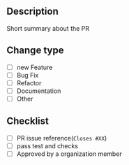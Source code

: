 ## Description

Short summary about the PR

## Change type

- [ ] new Feature
- [ ] Bug Fix
- [ ] Refactor
- [ ] Documentation
- [ ] Other

## Checklist

- [ ] PR issue reference(`Closes #XX`)
- [ ] pass test and checks
- [ ] Approved by a organization member
